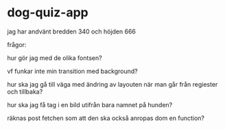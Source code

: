 # dog-quiz-app

jag har andvänt bredden 340 och höjden 666

frågor:

hur gör jag med de olika fontsen?

vf funkar inte min transition med background?

hur ska jag gå till väga med ändring av layouten när man går från regiester och tillbaka?

hur ska jag få tag i en bild utifrån bara namnet på hunden?

räknas post fetchen som att den ska också anropas dom en function?